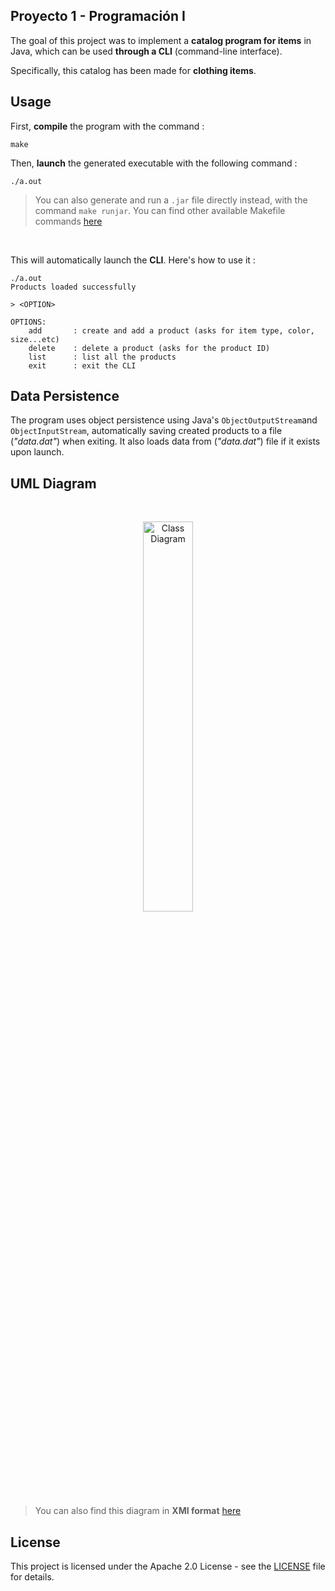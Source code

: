 ## Proyecto 1 - Programación I

The goal of this project was to implement a **catalog program for items** in Java, which can be used  **through a CLI** (command-line interface).

Specifically, this catalog has been made for **clothing items**.

## Usage

First, **compile** the program with the command :

```
make
```

Then, **launch** the generated executable with the following command :

```
./a.out
```

> You can also generate and run a ```.jar``` file directly instead, with the command ```make runjar```.
> You can find other available Makefile commands [here](/docs/make.md)

<br>

This will automatically launch the **CLI**. Here's how to use it :

```
./a.out
Products loaded successfully

> <OPTION>

OPTIONS:
    add       : create and add a product (asks for item type, color, size...etc)
    delete    : delete a product (asks for the product ID)
    list      : list all the products
    exit      : exit the CLI
```

## Data Persistence

The program uses object persistence using Java's ```ObjectOutputStream```and ```ObjectInputStream```, automatically saving created products to a file (_"data.dat"_) when exiting. It also loads data from (_"data.dat"_) file if it exists upon launch.

## UML Diagram

<br>

<p align="center">
  <img src="http://www.plantuml.com/plantuml/proxy?src=https://raw.githubusercontent.com/KhalidCEU/proyecto1/refs/heads/main/docs/diagram.puml" alt="Class Diagram" width=40%>
</p>

> You can also find this diagram in **XMI format** [here](/docs/diagram.xmi)

## License

This project is licensed under the Apache 2.0 License - see the [LICENSE](/LICENSE) file for details.
